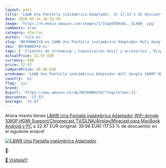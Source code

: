 ```yaml
---
layout: post
title: 'L&WB Una Pantalla inalámbrica Adaptador  al 17.53 % de descuento'
date: 2020-05-24 18:32:59
image: 'https://m.media-amazon.com/images/I/31wp6TDHx8L._SL400_.jpg'
comments: true
category: ofertas
author: 'tole.es'
slug: 'B07KWW82YQ-es L&WB Una Pantalla inalámbrica Adaptador WiFi dongle 1080P...'
sku: 'B07KWW82YQ-es'
tags: [ 'Clientes de streaming','Comunicación móvil y accesorios','Dispositivos para el streaming','Electrónica','Equipos de audio y Hi-Fi','Informática','Móviles','Móviles y smartphones libres','Smartwatches','Tablets','Tecnología para vestir','android', ]
actualPrice: 32.97 EUR
currency: EUR
price: 32.97
comparePrice: 39.98 EUR
prodname: 'L&WB Una Pantalla inalámbrica Adaptador WiFi dongle 1080P HDMI Support/Chromecast TV/DLNA/Airplay/Miracast  para MacBook Android y PC'
country: 'es'
flag: '🇪🇸'
brand: ''
buyurl: 'https://www.amazon.es/dp/B07KWW82YQ/?tag=tolees-21'
descuento: '17.53'
average: '32.97'
---
```


Ahora mismo tienes [L&WB Una Pantalla inalámbrica Adaptador WiFi dongle 1080P HDMI Support/Chromecast TV/DLNA/Airplay/Miracast  para MacBook Android y PC](https://www.amazon.es/dp/B07KWW82YQ/?tag=tolees-21) a 32.97 EUR (original: 39.98 EUR) (17.53 %  de descuento) en el siguiente enlace!

[![L&WB Una Pantalla inalámbrica Adaptador ](https://m.media-amazon.com/images/I/31wp6TDHx8L._SL400_.jpg)](https://www.amazon.es/dp/B07KWW82YQ/?tag=tolees-21)

🔎:


[🛒 Visítala!!!](https://www.amazon.es/dp/B07KWW82YQ/?tag=tolees-21)
